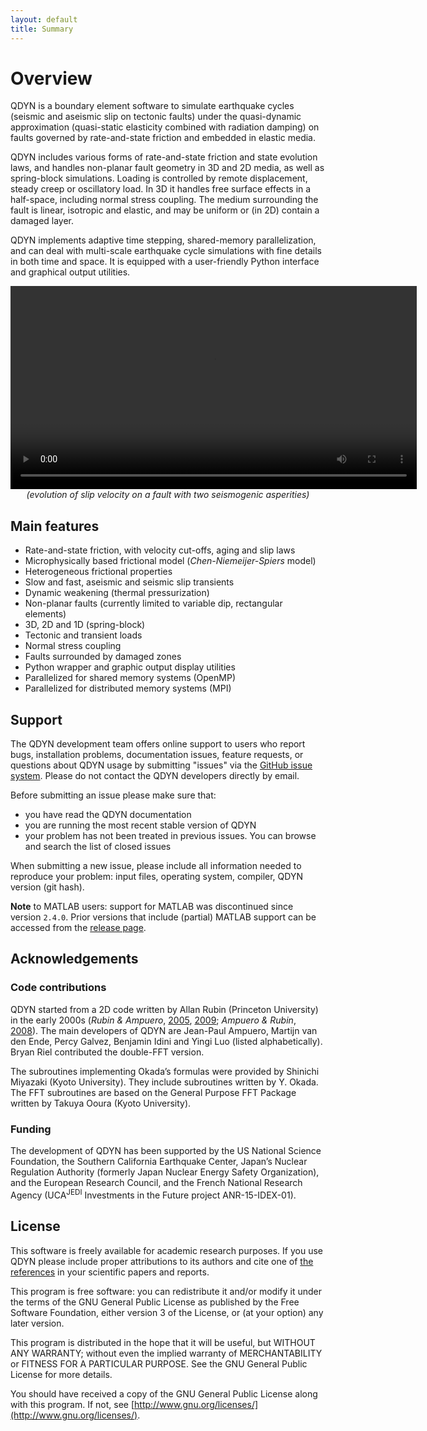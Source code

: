 ```yaml
---
layout: default
title: Summary
---
```




# Overview

QDYN is a boundary element software to simulate earthquake cycles (seismic and aseismic slip on tectonic faults) under the quasi-dynamic approximation (quasi-static elasticity combined with radiation damping) on faults governed by rate-and-state friction and embedded in elastic media.

QDYN includes various forms of rate-and-state friction and state evolution laws, and handles non-planar fault geometry in 3D and 2D media, as well as spring-block simulations. Loading is controlled by remote displacement, steady creep or oscillatory load. In 3D it handles free surface effects in a half-space, including normal stress coupling. The medium surrounding the fault is linear, isotropic and elastic, and may be uniform or (in 2D) contain a damaged layer.

QDYN implements adaptive time stepping, shared-memory parallelization, and can deal with multi-scale earthquake cycle simulations with fine details in both time and space. It is equipped with a user-friendly Python interface and graphical output utilities.



<video width="650" autoplay loop>
    <source src="img/double_asperity.mp4" type="video/mp4">
</video>

<div style="width: 100%; text-align: center;"><em>(evolution of slip velocity on a fault with two seismogenic asperities)</em></div>

## Main features

- Rate-and-state friction, with velocity cut-offs, aging and slip laws
- Microphysically based frictional model (*Chen-Niemeijer-Spiers* model)
- Heterogeneous frictional properties
- Slow and fast, aseismic and seismic slip transients
- Dynamic weakening (thermal pressurization)
- Non-planar faults (currently limited to variable dip, rectangular elements)
- 3D, 2D and 1D (spring-block)
- Tectonic and transient loads
- Normal stress coupling
- Faults surrounded by damaged zones
- Python wrapper and graphic output display utilities
- Parallelized for shared memory systems (OpenMP)
- Parallelized for distributed memory systems (MPI)



## Support

The QDYN development team offers online support to users who report bugs, installation problems, documentation issues, feature requests, or questions about QDYN usage by submitting "issues" via the [GitHub issue system](https://github.com/ydluo/qdyn/issues). Please do not contact the QDYN developers directly by email. 

Before submitting an issue please make sure that:

- you have read the QDYN documentation
- you are running the most recent stable version of QDYN
- your problem has not been treated in previous issues. You can browse and search the list of closed issues

When submitting a new issue, please include all information needed to reproduce your problem: input files, operating system, compiler, QDYN version (git hash).

**Note** to MATLAB users: support for MATLAB was discontinued since version `2.4.0`. Prior versions that include (partial) MATLAB support can be accessed from the [release page](https://github.com/ydluo/qdyn/releases).

## Acknowledgements

### Code contributions

QDYN started from a 2D code written by Allan Rubin (Princeton University) in the early 2000s (*Rubin & Ampuero*, [2005](http://dx.doi.org/10.1029/2005JB003686), [2009](http://dx.doi.org/10.1029/2009JB006529); *Ampuero & Rubin*, [2008](http://dx.doi.org/10.1029/2007JB005082)). The main developers of QDYN are Jean-Paul Ampuero, Martijn van den Ende, Percy Galvez, Benjamin Idini and Yingi Luo (listed alphabetically). Bryan Riel contributed the double-FFT version.

The subroutines implementing Okada’s formulas were provided by Shinichi Miyazaki (Kyoto University). They include subroutines written by Y. Okada. The FFT subroutines are based on the  General Purpose FFT Package written by Takuya Ooura (Kyoto University).



### Funding

The development of QDYN has been supported by the US National Science Foundation, the Southern California Earthquake Center, Japan’s Nuclear Regulation Authority (formerly Japan Nuclear Energy Safety Organization), and the European Research Council, and the French National Research Agency (UCA<sup>JEDI</sup> Investments in the Future project ANR-15-IDEX-01).



## License

This software is freely available for academic research purposes. If you use QDYN please include proper attributions to its authors and cite one of [the references](cite.html) in your scientific papers and reports.

This program is free software: you can redistribute it and/or modify it under the terms of the GNU General Public License as published by the Free Software Foundation, either version 3 of the License, or (at your option) any later version.

This program is distributed in the hope that it will be useful, but WITHOUT ANY WARRANTY; without even the implied warranty of MERCHANTABILITY or FITNESS FOR A PARTICULAR PURPOSE. See the GNU General Public License for more details. 

You should have received a copy of the GNU General Public License along with this program. If not, see [http://www.gnu.org/licenses/](http://www.gnu.org/licenses/).


